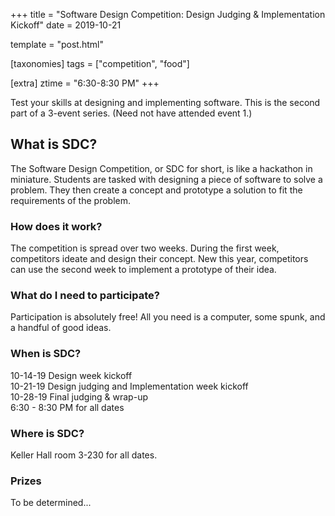 +++
title = "Software Design Competition: Design Judging & Implementation Kickoff"
date = 2019-10-21

template = "post.html"

[taxonomies]
tags = ["competition", "food"]

[extra]
ztime = "6:30-8:30 PM"
+++

Test your skills at designing and implementing software.
This is the second part of a 3-event series.
(Need not have attended event 1.)

<!-- more -->

## What is SDC?

The Software Design Competition, or SDC for short, is like a
hackathon in miniature. Students are tasked with designing a piece of
software to solve a problem. They then create a concept and prototype
a solution to fit the requirements of the problem.

### How does it work?

The competition is spread over two weeks. During the first week,
competitors ideate and design their concept. New this year,
competitors can use the second week to implement a prototype of their
idea.

### What do I need to participate?

Participation is absolutely free! All you need is a computer, some
spunk, and a handful of good ideas.

### When is SDC?
10-14-19 Design week kickoff   
10-21-19 Design judging and Implementation week kickoff  
10-28-19 Final judging & wrap-up  
6:30 - 8:30 PM for all dates  

### Where is SDC?
Keller Hall room 3-230 for all dates.  


### Prizes

To be determined...
